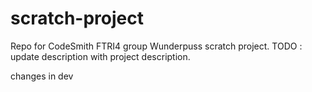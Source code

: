 # scratch-project
Repo for CodeSmith FTRI4 group Wunderpuss scratch project. TODO : update description with project description.

changes in dev